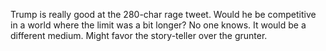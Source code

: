 Trump is really good at the 280-char rage tweet. Would he be competitive in a world where the limit was a bit longer? No one knows. It would be a different medium. Might favor the story-teller over the grunter.
